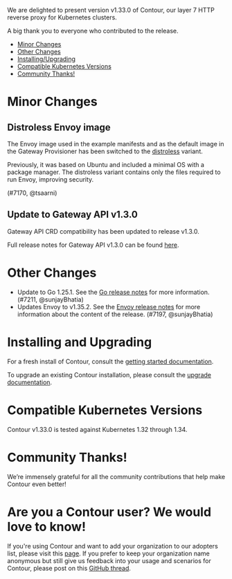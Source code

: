 We are delighted to present version v1.33.0 of Contour, our layer 7 HTTP reverse proxy for Kubernetes clusters.

A big thank you to everyone who contributed to the release.


- [Minor Changes](#minor-changes)
- [Other Changes](#other-changes)
- [Installing/Upgrading](#installing-and-upgrading)
- [Compatible Kubernetes Versions](#compatible-kubernetes-versions)
- [Community Thanks!](#community-thanks)


# Minor Changes

## Distroless Envoy image

The Envoy image used in the example manifests and as the default image in the Gateway Provisioner has been switched to the [distroless](https://www.envoyproxy.io/docs/envoy/latest/start/install#image-variants) variant.

Previously, it was based on Ubuntu and included a minimal OS with a package manager.
The distroless variant contains only the files required to run Envoy, improving security.

(#7170, @tsaarni)


## Update to Gateway API v1.3.0

Gateway API CRD compatibility has been updated to release v1.3.0.

Full release notes for Gateway API v1.3.0 can be found [here](https://github.com/kubernetes-sigs/gateway-api/releases/tag/v1.3.0).


# Other Changes
- Update to Go 1.25.1. See the [Go release notes](https://go.dev/doc/devel/release#go1.25.minor) for more information. (#7211, @sunjayBhatia)
- Updates Envoy to v1.35.2. See the [Envoy release notes](https://www.envoyproxy.io/docs/envoy/v1.35.2/version_history/v1.35/v1.35) for more information about the content of the release. (#7197, @sunjayBhatia)


# Installing and Upgrading

For a fresh install of Contour, consult the [getting started documentation](https://projectcontour.io/getting-started/).

To upgrade an existing Contour installation, please consult the [upgrade documentation](https://projectcontour.io/resources/upgrading/).


# Compatible Kubernetes Versions

Contour v1.33.0 is tested against Kubernetes 1.32 through 1.34.

# Community Thanks!
We’re immensely grateful for all the community contributions that help make Contour even better!


# Are you a Contour user? We would love to know!
If you're using Contour and want to add your organization to our adopters list, please visit this [page](https://projectcontour.io/resources/adopters/). If you prefer to keep your organization name anonymous but still give us feedback into your usage and scenarios for Contour, please post on this [GitHub thread](https://github.com/projectcontour/contour/issues/1269).
